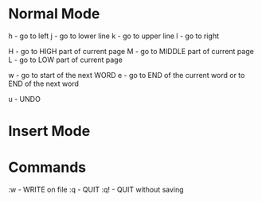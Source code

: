 # Normal Mode

h - go to left 
j - go to lower line
k - go to upper line
l - go to right

H - go to HIGH part of current page
M - go to MIDDLE part of current page
L - go to LOW part of current page

w - go to start of the next WORD
e - go to END of the current word or to END of the next word

u - UNDO

# Insert Mode

# Commands
:w - WRITE on file
:q - QUIT
:q! - QUIT without saving

